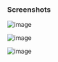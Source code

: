 

### Screenshots

![image](https://steamuserimages-a.akamaihd.net/ugc/2485514623316959223/5FC7E3D5AF047256BBCA995BB4CADCC826278370/?imw=5000&imh=5000&ima=fit&impolicy=Letterbox&imcolor=%23000000&letterbox=false)

![image](https://steamuserimages-a.akamaihd.net/ugc/2485514623316959505/DD8DB5641452B55EEA23E3EB46E16BB8A7F263CA/?imw=5000&imh=5000&ima=fit&impolicy=Letterbox&imcolor=%23000000&letterbox=false)

![image](https://steamuserimages-a.akamaihd.net/ugc/2485514623316959884/4B15E5CE46F599C3F794B48722F9AB7FA494E5DA/?imw=5000&imh=5000&ima=fit&impolicy=Letterbox&imcolor=%23000000&letterbox=false)
